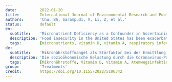 ```yaml
---
date:          2022-01-20
title:         International Journal of Environmental Research and Public Health
authors:       'Chu, BA, Sarampudi, V, Li, Z, et al.'
status:        default
en:
  subtitle:    'Micronutrient Deficiency as a Confounder in Ascertaining the Role of Obesity in Severe COVID-19 Infection'
  description: 'Food insecurity in the United States has been exacerbated due to the socioeconomic strain of the coronavirus disease 2019 (COVID-19) pandemic. Populations experiencing poverty and, as a consequence, food insecurity in the United States are disproportionately affected by obesity, which was identified early in the pandemic as a major risk factor for increased susceptibility to COVID-19 infection and mortality. Given the focus on obesity and its role in immune dysregulation, it is also important to note the role of micronutrient deficiency, another sequalae of food insecurity. Micronutrients play an important role in the ability of the immune system to mount an appropriate response. Moreover, OBESE individuals are more likely to be micronutrient deficient. This review will explore the role of micronutrients, vitamin A, vitamin D, vitamin C, and zinc in respiratory immunity and COVID-19 and how micronutrient deficiency may be a possible confounder in obesity’s association with severe outcomes. By illuminating the role of micronutrients in COVID-19, this paper expands the discussion from food insecurity and obesity to include micronutrient deficiency and how all of these interact in respiratory illnesses such as  COVID-19. '
  tags:        [micronutrients, vitamin D, vitamin A, respiratory infections, obesity, food insecurity]
de:
  subtitle:    'Mikronährstoffmangel als Störfaktor bei der Ermittlung der Rolle von Fettleibigkeit bei schwerer COVID-19-Infektion'
  description: 'Die sozioökonomische Belastung durch die Coronavirus-Pandemie 2019 (COVID-19) hat die Ernährungsunsicherheit in den Vereinigten Staaten noch verschärft. Bevölkerungsgruppen, die von Armut und infolgedessen von Ernährungsunsicherheit in den Vereinigten Staaten betroffen sind, sind überproportional von Fettleibigkeit betroffen, die schon früh in der Pandemie als ein wichtiger Risikofaktor für eine erhöhte Anfälligkeit für COVID-19-Infektionen und Mortalität identifiziert wurde. Angesichts der Fokussierung auf Fettleibigkeit und ihre Rolle bei der Dysregulation des Immunsystems ist es auch wichtig, die Rolle des Mikronährstoffmangels, einer weiteren Folge der Ernährungsunsicherheit, zu beachten. Mikronährstoffe spielen eine wichtige Rolle für die Fähigkeit des Immunsystems, eine angemessene Reaktion zu zeigen. Außerdem ist die Wahrscheinlichkeit eines Mikronährstoffmangels bei OBESE-Personen größer. In dieser Übersichtsarbeit wird die Rolle von Mikronährstoffen, Vitamin A, Vitamin D, Vitamin C und Zink bei der Immunität der Atemwege und COVID-19 untersucht, und es wird dargelegt, inwiefern ein Mikronährstoffmangel ein möglicher Störfaktor bei der Assoziation von Fettleibigkeit mit schwerwiegenden Folgen sein könnte. Indem die Rolle von Mikronährstoffen bei COVID-19 beleuchtet wird, erweitert dieses Papier die Diskussion von Ernährungsunsicherheit und Fettleibigkeit auf Mikronährstoffmangel und darauf, wie all diese Faktoren bei Atemwegserkrankungen wie COVID-19 zusammenwirken.' 
  tags:        [Mikronährstoffe, Vitamin D, Vitamin A, Atemwegsinfektionen, Fettleibigkeit, Ernährungsunsicherheit]
group:         'Treatments'
credit:        https://doi.org/10.1155/2022/5106342
---
```

